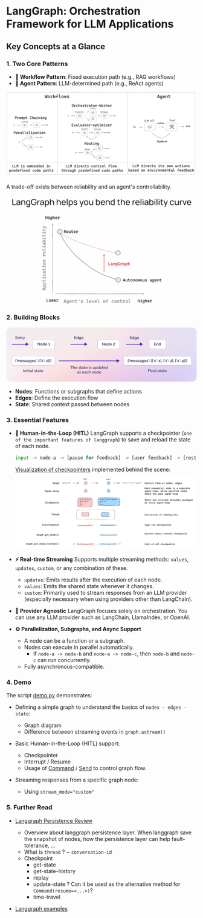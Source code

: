 # LangGraph: Orchestration Framework for LLM Applications

## Key Concepts at a Glance

### 1. Two Core Patterns
- **🔄 Workflow Pattern**: Fixed execution path (e.g., RAG workflows)
- **🤖 Agent Pattern**: LLM-determined path (e.g., ReAct agents)

![Workflow & Agent Pattern](./assets/workflows.png)

A trade-off exists between reliability and an agent's controllability.

![Reliability Curve](./assets/reliability-curve.png)

### 2. Building Blocks

![nodes-edges-state](./assets/nodes-edges-state.png)

- **Nodes**: Functions or subgraphs that define actions
- **Edges**: Define the execution flow
- **State**: Shared context passed between nodes

### 3. Essential Features

- **👥 Human-in-the-Loop (HITL)**
    LangGraph supports a checkpointer (`one of the important features of langgraph`) to save and reload the state of each node.

    ```python
    input -> node-a -> [pause for feedback] -> [user feedback] -> [restore at the beginning of node-a] -> node-b -> end
    ```

    [Visualization of checkpointers](https://langchain-ai.github.io/langgraph/concepts/persistence/#get-state-history) implemented behind the scene:

    ![checkpointers](./assets/persistence-checkpointers.png)

- **⚡ Real-time Streaming**
    Supports multiple streaming methods: `values`, `updates`, `custom`, or any combination of these.

    - `updates`: Emits results after the execution of each node.
    - `values`: Emits the shared state whenever it changes.
    - `custom`: Primarily used to stream responses from an LLM provider (especially necessary when using providers other than LangChain).

- **🔌 Provider Agnostic**
    LangGraph focuses solely on orchestration. You can use any LLM provider such as LangChain, LlamaIndex, or OpenAI.

- **⚙️ Parallelization, Subgraphs, and Async Support**
    - A node can be a function or a subgraph.
    - Nodes can execute in parallel automatically.
        - If `node-a -> node-b` and `node-a -> node-c`, then `node-b` and `node-c` can run concurrently.
    - Fully asynchronous-compatible.

### 4. Demo

The script [demo.py](./demo.py) demonstrates:

- Defining a simple graph to understand the basics of `nodes - edges - state`:
    - Graph diagram
    - Difference between streaming events in `graph.astream()`

- Basic Human-in-the-Loop (HITL) support:
    - Checkpointer
    - Interrupt / Resume
    - Usage of [Command](https://langchain-ai.github.io/langgraph/concepts/low_level/#send) / [Send](https://langchain-ai.github.io/langgraph/concepts/low_level/#send) to control graph flow.

- Streaming responses from a specific graph node:
    - Using `stream_mode="custom"`


### 5. Further Read

- [Langgraph Persistence Review](https://langchain-ai.github.io/langgraph/concepts/persistence/)

    * Overview about langgraph persistence layer. When langgraph save the snapshot of nodes, how the persistence layer can help fault-tolerance, ...
    * What is `thread` ? ~ `conversation-id`
    * Checkpoint
        - get-state
        - get-state-history
        - replay
        - update-state ? Can it be used as the alternative method for `Command(resume=<...>)`?
        - time-travel

- [Langgraph examples](https://github.com/langchain-ai/langgraph/tree/main/examples)
